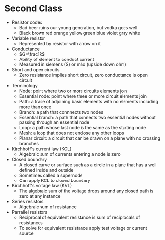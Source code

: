 # Second Class
* Resistor codes
	* Bad beer ruins our young generation, but vodka goes well
	* Black brown red orange yellow green blue violet gray white
* Variable resistor
	* Represented by resistor with arrow on it
* Conductance
	* $G=\frac1R$
	* Ability of element to conduct current
	* Measured in siemens (S) or mho (upside down ohm)
* Short and open circuits
	* Zero resistance implies short circuit, zero conductance is open circuit
* Terminology
	* Node: point where two or more circuits elements join
	* Essential node: point where three or more circuit elements join
	* Path: a trace of adjoining basic elements with no elements including more than once
	* Branch: a path that connnects two nodes
	* Essential branch: a path that connects two essential nodes without passing through an essential node
	* Loop: a path whose last node is the same as the starting node
	* Mesh: a loop that does not enclose any other loops
	* Planar circuit: a circuit that can be drawn on a plane with no crossing branches
* Kirchhoff's current law (KCL)
	* Algebraic sum of currents entering a node is zero
* Closed boundary
	* A closed curve or surface such as a circle in a plane that has a well defined inside and outside
	* Sometimes called a supernode
	* Can apply KCL to closed boundary
* Kirchhoff's voltage law (KVL)
	* The algebraic sum of the voltage drops around any closed path is zero at any instance
* Series resistors
	* Algebraic sum of resistance
* Parrallel resistors
	* Reciprocal of equivalent resistance is sum of reciprocals of resistances
	* To solve for equivalent resistance apply test voltage or current source
